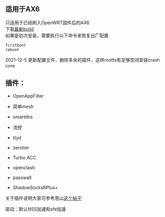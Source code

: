 ## 适用于AX6  
只适用于已经刷入OpenWRT固件后的AX6   
下载[最新build](https://github.com/litaojin/AX6_OpenWRT_Build/releases/tag/2021.12.05-2217)  
如果是初次安装，需要执行以下命令来恢复出厂配置
~~~
firstboot
reboot
~~~

2021-12-5 更新配置文件，删除多余的插件，这样rootfs有足够空间安装crash core  
## 插件：  
* OpenAppFilter  
* 简单mesh  
* smartdns  

* 流控  
* ttyd  
* zerotier  
* Turbo ACC  

* openclash   
* passwall   
* ShadowSocksRPlus+  

关于插件说明大家可参考恩山[这个帖子](https://www.right.com.cn/forum/thread-344825-1-3.html) 

驱动：默认NSS加速和sfe加速
